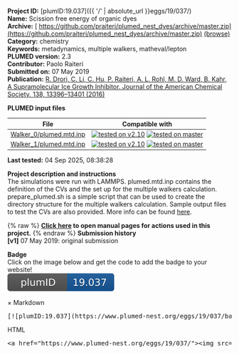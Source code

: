 **Project ID:** [plumID:19.037]({{ '/' | absolute_url }}eggs/19/037/)  
**Name:**  Scission free energy of organic dyes  
**Archive:** [ https://github.com/praiteri/plumed_nest_dyes/archive/master.zip](https://github.com/praiteri/plumed_nest_dyes/archive/master.zip) [(browse)](https://github.com/praiteri/plumed_nest_dyes/tree/master)  
**Category:**  chemistry  
**Keywords:**  metadynamics, multiple walkers, matheval/lepton  
**PLUMED version:**  2.3  
**Contributor:**  Paolo Raiteri  
**Submitted on:** 07 May 2019  
**Publication:** [R. Drori, C. Li, C. Hu, P. Raiteri, A. L. Rohl, M. D. Ward, B. Kahr, A Supramolecular Ice Growth Inhibitor. Journal of the American Chemical Society. 138, 13396–13401 (2016)](http://dx.doi.org/10.1021/jacs.6b08267)  
  
**PLUMED input files**  
  
| File     | Compatible with |  
|:--------:|:--------:|  
| [Walker_0/plumed.mtd.inp](./data/Walker_0/plumed.mtd.inp.md) |  [![tested on v2.10](https://img.shields.io/badge/v2.10-passing-green.svg)](data/Walker_0/plumed.mtd.inp.plumed.stderr) [![tested on master](https://img.shields.io/badge/master-passing-green.svg)](data/Walker_0/plumed.mtd.inp.plumed_master.stderr) |  
| [Walker_1/plumed.mtd.inp](./data/Walker_1/plumed.mtd.inp.md) |  [![tested on v2.10](https://img.shields.io/badge/v2.10-passing-green.svg)](data/Walker_1/plumed.mtd.inp.plumed.stderr) [![tested on master](https://img.shields.io/badge/master-passing-green.svg)](data/Walker_1/plumed.mtd.inp.plumed_master.stderr) |  
  
**Last tested:**  04 Sep 2025, 08:38:28
  
**Project description and instructions**  
The simulations were run with LAMMPS. plumed.mtd.inp contains the definition of the CVs and the set up for the multiple walkers calculation.  prepare_plumed.sh is a simple script that can be used to create the directory structure for the multiple walkers calculation. Sample output files to test the CVs are also provided. More info can be found [here](https://pubs.acs.org/doi/10.1021/cg500752x). 

  
{% raw %}
<b><a href="https://www.plumed.org/doc-master/user-doc/html/actionlist/?actions=RESTART,METAD,DISTANCE,MATHEVAL,UPPER_WALLS,FLUSH,PRINT,UNITS" target="_blank">Click here</a> to open manual pages for actions used in this project.</b>
{% endraw %}
**Submission history**  
**[v1]** 07 May 2019: original submission  
  
**Badge**  
Click on the image below and get the code to add the badge to your website!  
<img src="./badge.svg" alt="plumeDnest:19.037" id="myBtn" class="badge">
<div id="myModal" class="modal">
  <div class="modal-content">
    <span class="close">&times;</span>
    Markdown<pre>[![plumID:19.037](https://www.plumed-nest.org/eggs/19/037/badge.svg)](https://www.plumed-nest.org/eggs/19/037/)</pre>
    HTML<pre>&lt;a href="https://www.plumed-nest.org/eggs/19/037/"&gt;&lt;img src="https://www.plumed-nest.org/eggs/19/037/badge.svg" alt="plumID:19.037"&gt;&lt;/a&gt;</pre>
  </div>
</div>
